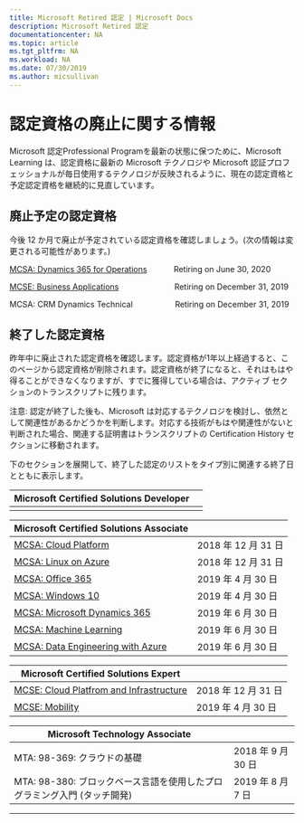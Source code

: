 ```yaml
---
title: Microsoft Retired 認定 | Microsoft Docs
description: Microsoft Retired 認定
documentationcenter: NA
ms.topic: article
ms.tgt_pltfrm: NA
ms.workload: NA
ms.date: 07/30/2019
ms.author: micsullivan
---
```

# 認定資格の廃止に関する情報

Microsoft 認定Professional Programを最新の状態に保つために、Microsoft Learning は、認定資格に最新の Microsoft テクノロジや Microsoft 認証プロフェッショナルが毎日使用するテクノロジが反映されるように、現在の認定資格と予定認定資格を継続的に見直しています。

## 廃止予定の認定資格

今後 12 か月で廃止が予定されている認定資格を確認しましょう。(次の情報は変更される可能性があります。)

[MCSA: Dynamics 365 for Operations](https://www.microsoft.com/learning/mcsa-microsoft-dynamics-365-for-operations.aspx)&nbsp;&nbsp;&nbsp;&nbsp;&nbsp;&nbsp;&nbsp;&nbsp;&nbsp;&nbsp;&nbsp;&nbsp;Retiring on June 30, 2020  

[MCSE: Business Applications](https://www.microsoft.com/learning/mcse-business-applications.aspx)&nbsp;&nbsp;&nbsp;&nbsp;&nbsp;&nbsp;&nbsp;&nbsp;&nbsp;&nbsp;&nbsp;&nbsp;&nbsp;&nbsp;&nbsp;&nbsp;&nbsp;&nbsp;&nbsp;&nbsp;&nbsp;&nbsp;&nbsp;&nbsp; Retiring on December 31, 2019  

MCSA: CRM Dynamics Technical&nbsp;&nbsp;&nbsp;&nbsp;&nbsp;&nbsp;&nbsp;&nbsp;&nbsp;&nbsp;&nbsp;&nbsp;&nbsp;&nbsp;&nbsp;&nbsp;&nbsp;&nbsp; Retiring on December 31, 2019  

## 終了した認定資格

昨年中に廃止された認定資格を確認します。認定資格が1年以上経過すると、このページから認定資格が削除されます。認定資格が終了になると、それはもはや得ることができなくなりますが、すでに獲得している場合は、アクティブ セクションのトランスクリプトに残ります。

注意: 認定が終了した後も、Microsoft は対応するテクノロジを検討し、依然として関連性があるかどうかを判断します。対応する技術がもはや関連性がないと判断された場合、関連する証明書はトランスクリプトの Certification History セクションに移動されます。

下のセクションを展開して、終了した認定のリストをタイプ別に関連する終了日とともに表示します。

| Microsoft Certified Solutions Developer                                            |                   |
|---------------------------------------------------------------------------------- |------------------ |
|                                                                                    |                   |

| Microsoft Certified Solutions Associate                                            |                   |
|---------------------------------------------------------------------------------- |------------------ |
| [MCSA: Cloud Platform](https://www.microsoft.com/learning/mcsa-cloud-platform-certification.aspx)                    | 2018 年 12 月 31 日|
| [MCSA: Linux on Azure](https://www.microsoft.com/learning/mcsa-linux-azure-certification.aspx)                       | 2018 年 12 月 31 日 |
| [MCSA: Office 365](https://www.microsoft.com/learning/mcsa-office365-certification.aspx)                             | 2019 年 4 月 30 日     |
| [MCSA: Windows 10](https://www.microsoft.com/learning/mcsa-windows-10-certifications.aspx)                           | 2019 年 4 月 30 日     |
| [MCSA: Microsoft Dynamics 365](https://www.microsoft.com/learning/mcsa-microsoft-dynamics-365.aspx)                  | 2019 年 6 月 30 日    |
| [MCSA: Machine Learning](https://www.microsoft.com/learning/mcsa-machine-learning.aspx)                               | 2019 年 6 月 30 日      |
| [MCSA: Data Engineering with Azure](https://www.microsoft.com/learning/mcsa-data-engineering-with-azure.aspx)         | 2019 年 6 月 30 日      |

| Microsoft Certified Solutions Expert||
|---------------------------------------------------------------------------------- |------------------ |
| [MCSE: Cloud Platfrom and Infrastructure](https://www.microsoft.com/learning/mcse-cloud-platform-infrastructure.aspx) | 2018 年 12 月 31 日  |
| [MCSE: Mobility](https://www.microsoft.com/learning/mcse-mobility-certification.aspx)                                | 2019 年 4 月 30 日 |

| Microsoft Technology Associate                                                     |                   |
|---------------------------------------------------------------------------------- |------------------ |
MTA: 98-369: クラウドの基礎                                                                                            | 2018 年 9 月 30 日 |
MTA: 98-380: ブロックベース言語を使用したプログラミング入門 (タッチ開発) | 2019 年 8 月 7 日|
___
